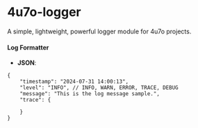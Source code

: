 # 4u7o-logger

A simple, lightweight, powerful logger module for 4u7o projects.



#### Log Formatter
- **JSON**:
```jsonc
{
    "timestamp": "2024-07-31 14:00:13",
    "level": "INFO", // INFO, WARN, ERROR, TRACE, DEBUG
    "message": "This is the log message sample.",
    "trace": {
        
    }
}
```

